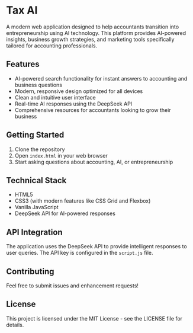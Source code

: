 # Tax AI

A modern web application designed to help accountants transition into entrepreneurship using AI technology. This platform provides AI-powered insights, business growth strategies, and marketing tools specifically tailored for accounting professionals.

## Features

- AI-powered search functionality for instant answers to accounting and business questions
- Modern, responsive design optimized for all devices
- Clean and intuitive user interface
- Real-time AI responses using the DeepSeek API
- Comprehensive resources for accountants looking to grow their business

## Getting Started

1. Clone the repository
2. Open `index.html` in your web browser
3. Start asking questions about accounting, AI, or entrepreneurship

## Technical Stack

- HTML5
- CSS3 (with modern features like CSS Grid and Flexbox)
- Vanilla JavaScript
- DeepSeek API for AI-powered responses

## API Integration

The application uses the DeepSeek API to provide intelligent responses to user queries. The API key is configured in the `script.js` file.

## Contributing

Feel free to submit issues and enhancement requests!

## License

This project is licensed under the MIT License - see the LICENSE file for details. 
